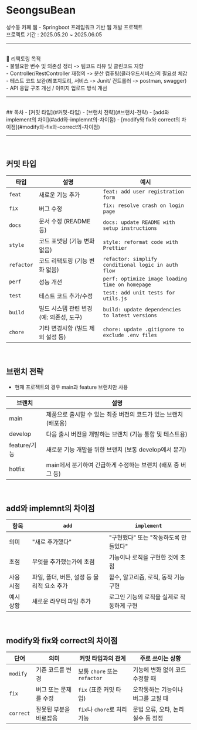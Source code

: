 # SeongsuBean
성수동 카페 웹 - Springboot 프레임워크 기반 웹 개발 프로젝트
<br>
프로젝트 기간 : 2025.05.20 ~ 2025.06.05

---
<br>
🎯 리팩토링 목적
<br>
- 불필요한 변수 및 의존성 정리 -> 팀코드 리뷰 및 클린코드 지향 <br>
- Controller/RestController 재정의 -> 분산 컴퓨팅(클라우드서비스)의 필요성 체감 <br>
- 테스트 코드 보완(레포지토리, 서비스 -> Junit/ 컨트롤러 -> postman, swagger) <br>
- API 응답 구조 개선 / 이미지 업로드 방식 개선

---
<br>
## 목차
- [커밋 타입](#커밋-타입)
- [브랜치 전략](#브랜치-전략)
- [add와 implement의 차이](#add와-implemnt의-차이점)
- [modify와 fix와 correct의 차이점](#modify와-fix와-correct의-차이점)

---
<br>

## 커밋 타입
| 타입       | 설명                                      | 예시                                               |
|------------|-------------------------------------------|----------------------------------------------------|
| `feat`     | 새로운 기능 추가                          | `feat: add user registration form`                |
| `fix`      | 버그 수정                                 | `fix: resolve crash on login page`                |
| `docs`     | 문서 수정 (README 등)                     | `docs: update README with setup instructions`     |
| `style`    | 코드 포맷팅 (기능 변화 없음)              | `style: reformat code with Prettier`              |
| `refactor` | 코드 리팩토링 (기능 변화 없음)            | `refactor: simplify conditional logic in auth flow` |
| `perf`     | 성능 개선                                 | `perf: optimize image loading time on homepage`   |
| `test`     | 테스트 코드 추가/수정                     | `test: add unit tests for utils.js`               |
| `build`    | 빌드 시스템 관련 변경 (예: 의존성, 도구) | `build: update dependencies to latest versions`   |
| `chore`    | 기타 변경사항 (빌드 제외 설정 등)         | `chore: update .gitignore to exclude .env files`  |
<br>

## 브랜치 전략
- 현재 프로젝트의 경우 main과 feature 브랜치만 사용

| 브랜치     | 설명                                                                 |
|------------|----------------------------------------------------------------------|
| main       | 제품으로 출시할 수 있는 최종 버전의 코드가 있는 브랜치 (배포용)        |
| develop    | 다음 출시 버전을 개발하는 브랜치 (기능 통합 및 테스트용)             |
| feature/기능 | 새로운 기능 개발을 위한 브랜치 (보통 develop에서 분기)               |
| hotfix     | main에서 분기하여 긴급하게 수정하는 브랜치 (배포 중 버그 등)          |
<br>

## add와 implemnt의 차이점
| 항목        | `add`                                      | `implement`                                      |
|-------------|--------------------------------------------|--------------------------------------------------|
| 의미  | "새로 추가했다"                             | "구현했다" 또는 "작동하도록 만들었다"              |
| 초점    | 무엇을 추가했는가에 초점                  | 기능이나 로직을 구현한 것에 초점                  |
| 사용 시점| 파일, 폴더, 버튼, 설정 등 물리적 요소 추가 | 함수, 알고리즘, 로직, 동작 기능 구현              |
| 예시 상황| 새로운 라우터 파일 추가                    | 로그인 기능의 로직을 실제로 작동하게 구현         |
<br>

## modify와 fix와 correct의 차이점
| 단어      | 의미                           | 커밋 타입과의 관계        | 주로 쓰이는 상황                         |
|-----------|--------------------------------|---------------------------|------------------------------------------|
| `modify`  | 기존 코드를 변경               | 보통 `chore` 또는 `refactor` | 기능에 변화 없이 코드 수정할 때         |
| `fix`     | 버그 또는 문제를 수정          | `fix` (표준 커밋 타입)     | 오작동하는 기능이나 버그를 고칠 때      |
| `correct` | 잘못된 부분을 바로잡음         | `fix`나 `chore`로 처리 가능 | 문법 오류, 오타, 논리 실수 등 정정      |


